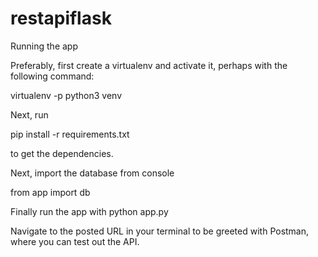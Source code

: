 # restapiflask

Running the app

Preferably, first create a virtualenv and activate it, perhaps with the following command:

virtualenv -p python3 venv


Next, run

pip install -r requirements.txt

to get the dependencies.

Next, import the database from console

from app import db

Finally run the app with
python app.py

Navigate to the posted URL in your terminal to be greeted with Postman, where you can test out the API.


